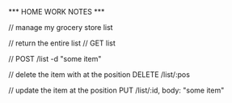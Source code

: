 *** HOME WORK NOTES ***

// manage my grocery store list

// return the entire list
    // GET list

//
    POST /list -d "some item"

// delete the item with at the position
    DELETE /list/:pos

// update the item at the position
    PUT /list/:id, body: "some item"


